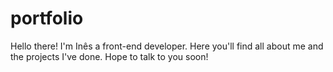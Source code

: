 # portfolio
Hello there! I'm Inês a front-end developer. Here you'll find all about me and the projects I've done. Hope to talk to you soon!
